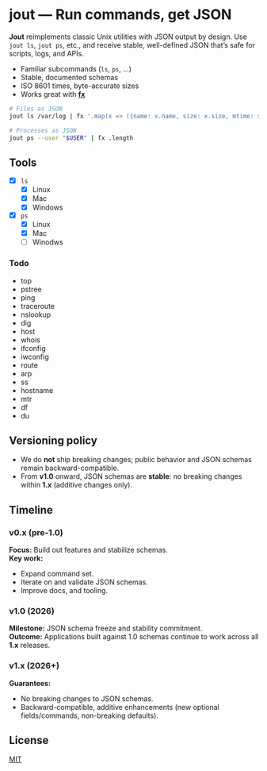 # jout — Run commands, get JSON

**Jout** reimplements classic Unix utilities with JSON output by design.
Use `jout ls`, `jout ps`, etc., and receive stable, well-defined JSON
that’s safe for scripts, logs, and APIs.

- Familiar subcommands (`ls`, `ps`, …)
- Stable, documented schemas
- ISO 8601 times, byte-accurate sizes
- Works great with [**fx**](https://fx.wtf)

```bash
# Files as JSON
jout ls /var/log | fx '.map(x => ({name: x.name, size: x.size, mtime: x.mtime}))'

# Processes as JSON
jout ps --user "$USER" | fx .length
```

## Tools

- [x] `ls`
  - [x] Linux
  - [x] Mac
  - [x] Windows
- [x] `ps`
  - [x] Linux
  - [x] Mac
  - [ ] Winodws

### Todo
- top
- pstree
- ping
- traceroute
- nslookup
- dig
- host
- whois
- ifconfig
- iwconfig
- route
- arp
- ss
- hostname
- mtr
- df
- du

## Versioning policy
- We do **not** ship breaking changes; public behavior and JSON schemas remain backward-compatible.
- From **v1.0** onward, JSON schemas are **stable**: no breaking changes within **1.x** (additive changes only).

## Timeline

### v0.x (pre-1.0)
**Focus:** Build out features and stabilize schemas.  
**Key work:**
- Expand command set.
- Iterate on and validate JSON schemas.
- Improve docs, and tooling.

### v1.0 (2026)
**Milestone:** JSON schema freeze and stability commitment.  
**Outcome:** Applications built against 1.0 schemas continue to work across all **1.x** releases.

### v1.x (2026+)
**Guarantees:**
- No breaking changes to JSON schemas.
- Backward-compatible, additive enhancements (new optional fields/commands, non-breaking defaults).

## License

[MIT](LICENSE)
